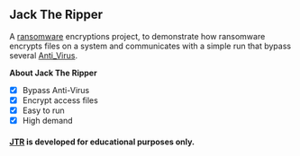## Jack The Ripper

A [ransomware](https://www.microsoft.com/id-id/security/business/security-101/what-is-ransomware) encryptions project, to demonstrate how ransomware encrypts files on a system and communicates with a simple run that bypass several [Anti_Virus](https://www.avast.com/id-id/index#pc).

**About Jack The Ripper**
- [x] Bypass Anti-Virus
- [x] Encrypt access files
- [x] Easy to run
- [x] High demand

#### [JTR](https://github.com/pxcs/JTR/) is developed for educational purposes only.
